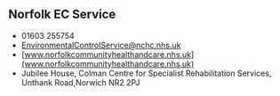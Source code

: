
## Norfolk EC Service

- <i class="fa fa-phone"></i> 01603 255754
- <i class="fa fa-envelope"></i> <a href="mailto:EnvironmentalControlService@nchc.nhs.uk">EnvironmentalControlService@nchc.nhs.uk</a>
- <i class="fa fa-home"></i> [www.norfolkcommunityhealthandcare.nhs.uk](www.norfolkcommunityhealthandcare.nhs.uk)
- <i class="fa fa-building"></i> Jubilee House, Colman Centre for Specialist Rehabilitation Services, Unthank Road,Norwich NR2 2PJ
